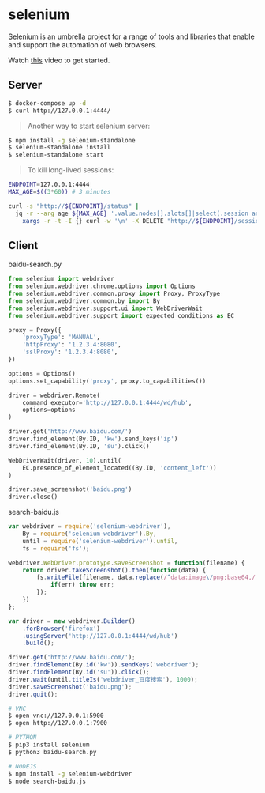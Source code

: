selenium
========

[Selenium][1] is an umbrella project for a range of tools and libraries that enable
and support the automation of web browsers.

Watch [this][2] video to get started.

## Server

```bash
$ docker-compose up -d
$ curl http://127.0.0.1:4444/
```

> Another way to start selenium server:

```bash
$ npm install -g selenium-standalone
$ selenium-standalone install
$ selenium-standalone start
```

> To kill long-lived sessions:

```bash
ENDPOINT=127.0.0.1:4444
MAX_AGE=$((3*60)) # 3 minutes

curl -s "http://${ENDPOINT}/status" |
  jq -r --arg age ${MAX_AGE} '.value.nodes[].slots[]|select(.session and (.session.start|sub("\\..*Z";"Z")|fromdateiso8601 < now-($age|tonumber))).session.sessionId' |
    xargs -r -t -I {} curl -w '\n' -X DELETE "http://${ENDPOINT}/session/{}"
```

## Client

baidu-search.py

```python
from selenium import webdriver
from selenium.webdriver.chrome.options import Options
from selenium.webdriver.common.proxy import Proxy, ProxyType
from selenium.webdriver.common.by import By
from selenium.webdriver.support.ui import WebDriverWait
from selenium.webdriver.support import expected_conditions as EC

proxy = Proxy({
    'proxyType': 'MANUAL',
    'httpProxy': '1.2.3.4:8080',
    'sslProxy': '1.2.3.4:8080',
})

options = Options()
options.set_capability('proxy', proxy.to_capabilities())

driver = webdriver.Remote(
    command_executor='http://127.0.0.1:4444/wd/hub',
    options=options
)

driver.get('http://www.baidu.com/')
driver.find_element(By.ID, 'kw').send_keys('ip')
driver.find_element(By.ID, 'su').click()

WebDriverWait(driver, 10).until(
    EC.presence_of_element_located((By.ID, 'content_left'))
)

driver.save_screenshot('baidu.png')
driver.close()
```

search-baidu.js

```javascript
var webdriver = require('selenium-webdriver'),
    By = require('selenium-webdriver').By,
    until = require('selenium-webdriver').until,
    fs = require('fs');

webdriver.WebDriver.prototype.saveScreenshot = function(filename) {
    return driver.takeScreenshot().then(function(data) {
        fs.writeFile(filename, data.replace(/^data:image\/png;base64,/,''), 'base64', function(err) {
            if(err) throw err;
        });
    })
};

var driver = new webdriver.Builder()
    .forBrowser('firefox')
    .usingServer('http://127.0.0.1:4444/wd/hub')
    .build();

driver.get('http://www.baidu.com/');
driver.findElement(By.id('kw')).sendKeys('webdriver');
driver.findElement(By.id('su')).click();
driver.wait(until.titleIs('webdriver_百度搜索'), 1000);
driver.saveScreenshot('baidu.png');
driver.quit();
```

```bash
# VNC
$ open vnc://127.0.0.1:5900
$ open http://127.0.0.1:7900

# PYTHON
$ pip3 install selenium
$ python3 baidu-search.py

# NODEJS
$ npm install -g selenium-webdriver
$ node search-baidu.js
```

[1]: http://seleniumhq.org/
[2]: https://www.youtube.com/watch?v=S4OkrnFb-YY
